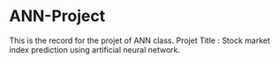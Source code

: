 # ANN-Project
This is the record for the projet of ANN class.
Projet Title : Stock market index prediction using artificial neural network.
